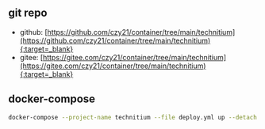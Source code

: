 ## git repo
  - github: [https://github.com/czy21/container/tree/main/technitium](https://github.com/czy21/container/tree/main/technitium){:target=_blank}
  - gitee: [https://gitee.com/czy21/container/tree/main/technitium](https://gitee.com/czy21/container/tree/main/technitium){:target=_blank}
## docker-compose
```bash
docker-compose --project-name technitium --file deploy.yml up --detach --remove-orphans
```